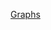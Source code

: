 [Graphs](https://learnermanipal-my.sharepoint.com/:x:/g/personal/samarth_mitblr2022_learner_manipal_edu/EY0wl1Ki4iVCjwna0oXWxZ4B6rHpJhhv6Ng5WyoJTj-3BQ?e=hR1YsE)

